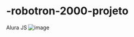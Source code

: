 # -robotron-2000-projeto
 Alura JS
![image](https://github.com/Landim013/-robotron-2000-projeto/assets/92272384/3075dded-d32b-4d1e-9cdb-4762894f0562)
